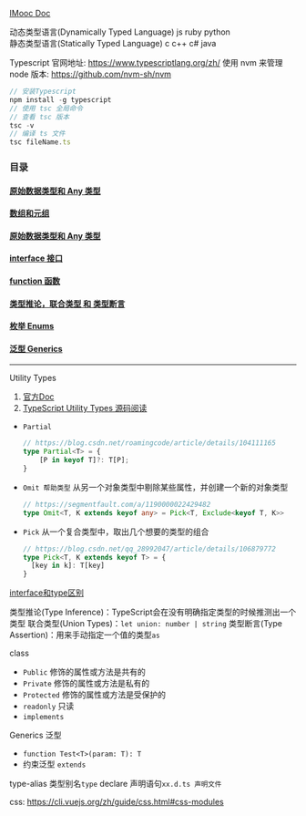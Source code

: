 <!--
 * @Descripttion: 
 * @version: 
 * @Author: chenpengfei
 * @Date: 2021-07-28 16:46:34
 * @LastEditors: chenpengfei
 * @LastEditTime: 2022-11-21 15:17:41
-->
[IMooc Doc](https://www.imooc.com/wiki/vue3zhihu/c2.html)

动态类型语言(Dynamically Typed Language) js ruby python  
静态类型语言(Statically Typed Language) c c++ c# java

Typescript 官网地址: https://www.typescriptlang.org/zh/
使用 nvm 来管理 node 版本: https://github.com/nvm-sh/nvm
```ts
// 安装Typescript
npm install -g typescript
// 使用 tsc 全局命令
// 查看 tsc 版本
tsc -v
// 编译 ts 文件
tsc fileName.ts
```

### 目录
#### [原始数据类型和 Any 类型](./basic-types.ts)
#### [数组和元组](./array-and-tuple.ts)
#### [原始数据类型和 Any 类型](./array-and-tuple.ts)
#### [interface 接口](./interface-basic.ts)
#### [function 函数](./function-types.ts)
#### [类型推论，联合类型 和 类型断言](./type-inference-and-more.ts)
#### [枚举 Enums](./enums.ts)
#### [泛型 Generics](./generics.ts)


---

Utility Types
1. [官方Doc](https://www.typescriptlang.org/docs/handbook/utility-types.html)
2. [TypeScript Utility Types 源码阅读](https://zhuanlan.zhihu.com/p/129009772)
* ```Partial```
  ```ts
  // https://blog.csdn.net/roamingcode/article/details/104111165
  type Partial<T> = {
      [P in keyof T]?: T[P];
  }
  ```
* ```Omit 帮助类型``` 从另一个对象类型中剔除某些属性，并创建一个新的对象类型
  ```ts
  // https://segmentfault.com/a/1190000022429482
  type Omit<T, K extends keyof any> = Pick<T, Exclude<keyof T, K>>
  ```
* ```Pick``` 从一个复合类型中，取出几个想要的类型的组合
  ```ts
  // https://blog.csdn.net/qq_28992047/article/details/106879772
  type Pick<T, K extends keyof T> = {
    [key in k]: T[key]
  }
  ```

[interface和type区别](https://juejin.cn/post/6844903749501059085)

类型推论(Type Inference)：TypeScript会在没有明确指定类型的时候推测出一个类型
联合类型(Union Types)：```let union: number | string```
类型断言(Type Assertion)：用来手动指定一个值的类型```as```

class
* ```Public``` 修饰的属性或方法是共有的
* ```Private``` 修饰的属性或方法是私有的
* ```Protected``` 修饰的属性或方法是受保护的
* ```readonly``` 只读
* ```implements```

Generics 泛型
* ```function Test<T>(param: T): T```
* 约束泛型 ```extends```

type-alias 类型别名```type```
declare 声明语句```xx.d.ts 声明文件```





css: https://cli.vuejs.org/zh/guide/css.html#css-modules